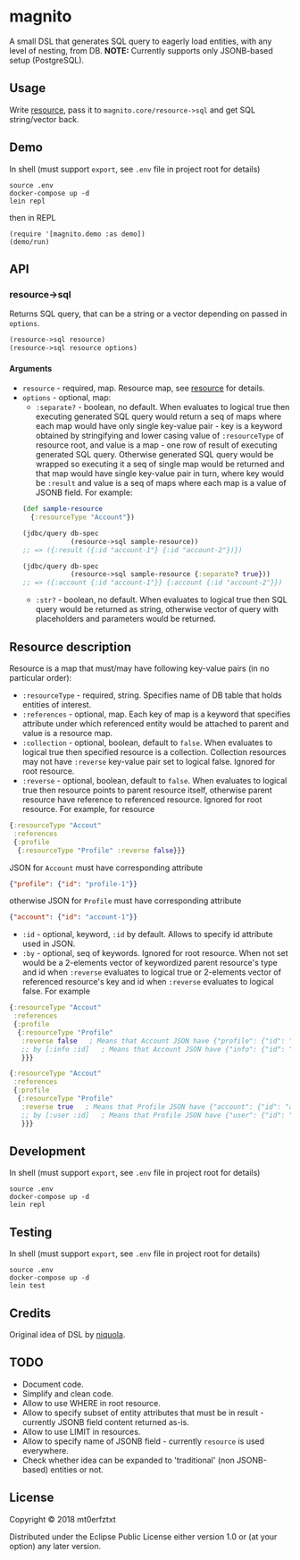 # magnito
A small DSL that generates SQL query to eagerly load entities, with any level of nesting, from DB.
**NOTE:** Currently supports only JSONB-based setup (PostgreSQL).

## Usage
Write [resource](https://github.com/mt0erfztxt/magnito#resource-description), pass it to `magnito.core/resource->sql` and get SQL string/vector back.

## Demo
In shell (must support `export`, see `.env` file in project root for details)
```
source .env
docker-compose up -d
lein repl
```
then in REPL
```
(require '[magnito.demo :as demo])
(demo/run)
```

## API
### resource->sql
Returns SQL query, that can be a string or a vector depending on passed in `options`.
```clj
(resource->sql resource)
(resource->sql resource options)
```

#### Arguments
* `resource` - required, map. Resource map, see [resource](https://github.com/mt0erfztxt/magnito#resource-description) for details.
* `options` - optional, map:
  - `:separate?` - boolean, no default. When evaluates to logical true then executing generated SQL query would return a seq of maps where each map would have only single key-value pair - key is a keyword obtained by stringifying and lower casing value of `:resourceType` of resource root, and value is a map - one row of result of executing generated SQL query. Otherwise generated SQL query would be wrapped so executing it a seq of single map would be returned and that map would have single key-value pair in turn, where key would be `:result` and value is a seq of maps where each map is a value of JSONB field. For example:
  ```clj
  (def sample-resource
    {:resourceType "Account"})

  (jdbc/query db-spec
              (resource->sql sample-resource))
  ;; => ({:result ({:id "account-1"} {:id "account-2"})})

  (jdbc/query db-spec
              (resource->sql sample-resource {:separate? true}))
  ;; => ({:account {:id "account-1"}} {:account {:id "account-2"}})
  ```
  - `:str?` - boolean, no default. When evaluates to logical true then SQL query would be returned as string, otherwise vector of query with placeholders and parameters would be returned.
  
## Resource description
Resource is a map that must/may have following key-value pairs (in no particular order):
* `:resourceType` - required, string. Specifies name of DB table that holds entities of interest.
* `:references` - optional, map. Each key of map is a keyword that specifies attribute under which referenced entity would be attached to parent and value is a resource map.
* `:collection` - optional, boolean, default to `false`. When evaluates to logical true then specified resource is a collection. Collection resources may not have `:reverse` key-value pair set to logical false. Ignored for root resource.
* `:reverse` - optional, boolean, default to `false`. When evaluates to logical true then resource points to parent resource itself, otherwise parent resource have reference to referenced resource. Ignored for root resource. For example, for resource
```clj
{:resourceType "Accout"
 :references
 {:profile
  {:resourceType "Profile" :reverse false}}}
```
JSON for `Account` must have corresponding attribute
```json
{"profile": {"id": "profile-1"}}
```
otherwise JSON for `Profile` must have corresponding attribute
```json
{"account": {"id": "account-1"}}
```
* `:id` - optional, keyword, `:id` by default. Allows to specify id attribute used in JSON.
* `:by` - optional, seq of keywords. Ignored for root resource. When not set would be a 2-elements vector of keywordized parent resource's type and id when `:reverse` evaluates to logical true or 2-elements vector of referenced resource's key and id when `:reverse` evaluates to logical false. For example
```clj
{:resourceType "Accout"
 :references
 {:profile
  {:resourceType "Profile"
   :reverse false   ; Means that Account JSON have {"profile": {"id": "profile-1"}} to point to Profile JSON.
   ;; by [:info :id]   ; Means that Account JSON have {"info": {"id": "profile-1"}} to point to Profile JSON.
   }}}

{:resourceType "Accout"
 :references
 {:profile
  {:resourceType "Profile"
   :reverse true   ; Means that Profile JSON have {"account": {"id": "account-1"}} to point to Account JSON.
   ;; by [:user :id]   ; Means that Profile JSON have {"user": {"id": "account-1"}} to point to Account JSON.
   }}}
```

## Development
In shell (must support `export`, see `.env` file in project root for details)
```
source .env
docker-compose up -d
lein repl
```

## Testing
In shell (must support `export`, see `.env` file in project root for details)
```
source .env
docker-compose up -d
lein test
```

## Credits
Original idea of DSL by [niquola](https://github.com/niquola).

## TODO
* Document code.
* Simplify and clean code.
* Allow to use WHERE in root resource.
* Allow to specify subset of entity attributes that must be in result - currently JSONB field content returned as-is.
* Allow to use LIMIT in resources.
* Allow to specify name of JSONB field - currently `resource` is used everywhere.
* Check whether idea can be expanded to 'traditional' (non JSONB-based) entities or not.

## License

Copyright © 2018 mt0erfztxt

Distributed under the Eclipse Public License either version 1.0 or (at
your option) any later version.

